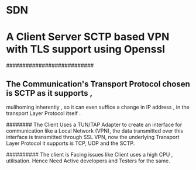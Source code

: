# SDN
# A Client Server SCTP based VPN with TLS support using Openssl
###########################
## The Communication's Transport Protocol chosen is SCTP as it supports ,
mulihoming inherently , so it can even suffice a change in IP address , in the
transport Layer Protocol itself .

######## The Client Uses a TUN/TAP Adapter to create an interface for communication
like a Local Network (VPN), the data transmitted over this interface is transmitted through 
SSL VPN, now the underlying Transport Layer Protocol it supports is TCP, UDP and the 
SCTP.

########## The client is Facing issues like Client uses a high CPU , utilisation.
Hence Need Active developers and Testers for the same. 
